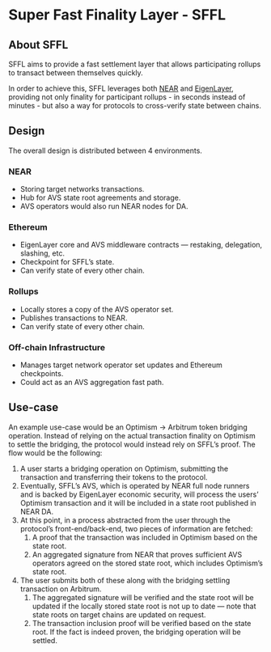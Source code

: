 # Super Fast Finality Layer - SFFL

## About SFFL

SFFL aims to provide a fast settlement layer that allows participating rollups
to transact between themselves quickly.

In order to achieve this, SFFL leverages both [NEAR](https://near.org/) and
[EigenLayer](https://www.eigenlayer.xyz/), providing not only finality for
participant rollups - in seconds instead of minutes - but also a way for
protocols to cross-verify state between chains.

## Design

The overall design is distributed between 4 environments.

### NEAR

- Storing target networks transactions.
- Hub for AVS state root agreements and storage.
- AVS operators would also run NEAR nodes for DA.

### Ethereum

- EigenLayer core and AVS middleware contracts — restaking, delegation,
slashing, etc.
- Checkpoint for SFFL’s state.
- Can verify state of every other chain.

### Rollups

- Locally stores a copy of the AVS operator set.
- Publishes transactions to NEAR.
- Can verify state of every other chain.

### Off-chain Infrastructure

- Manages target network operator set updates and Ethereum checkpoints.
- Could act as an AVS aggregation fast path.

## Use-case

An example use-case would be an Optimism → Arbitrum token bridging operation.
Instead of relying on the actual transaction finality on Optimism to settle
the bridging, the protocol would instead rely on SFFL’s proof. The flow would
be the following:

1. A user starts a bridging operation on Optimism, submitting the transaction
and transferring their tokens to the protocol.
2. Eventually, SFFL’s AVS, which is operated by NEAR full node runners and is
backed by EigenLayer economic security, will process the users’ Optimism
transaction and it will be included in a state root published in NEAR DA.
3. At this point, in a process abstracted from the user through the protocol’s
front-end/back-end, two pieces of information are fetched:
    1. A proof that the transaction was included in Optimism based on the
    state root.
    2. An aggregated signature from NEAR that proves sufficient AVS operators
    agreed on the stored state root, which includes Optimism’s state root.
4. The user submits both of these along with the bridging settling transaction
on Arbitrum.
    1. The aggregated signature will be verified and the state root will be
    updated if the locally stored state root is not up to date — note that
    state roots on target chains are updated on request.
    2. The transaction inclusion proof will be verified based on the state
    root. If the fact is indeed proven, the bridging operation will be settled.
